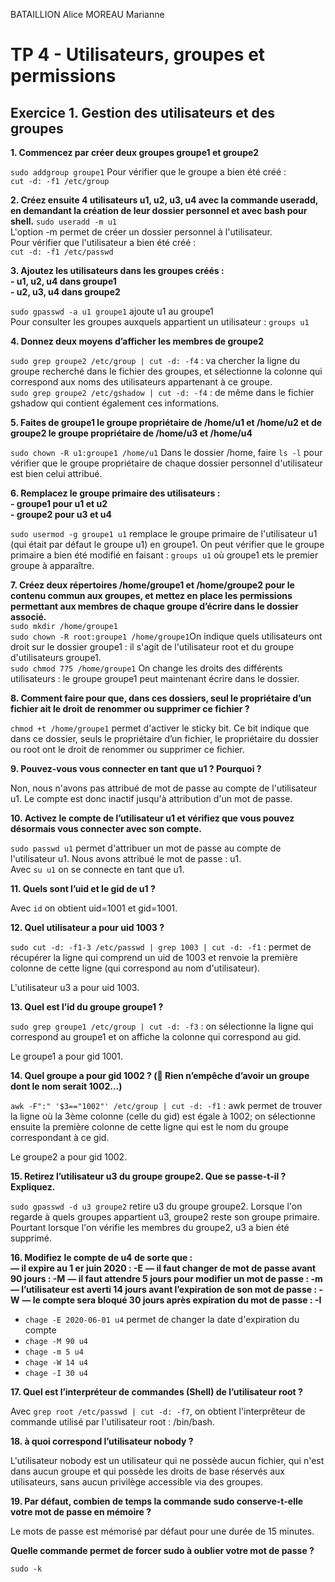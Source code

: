 BATAILLION Alice
MOREAU Marianne

# TP 4 - Utilisateurs, groupes et permissions

## Exercice 1. Gestion des utilisateurs et des groupes

**1. Commencez par créer deux groupes groupe1 et groupe2**  

`sudo addgroup groupe1`
Pour vérifier que le groupe a bien été créé :  
`cut -d: -f1 /etc/group`

**2. Créez ensuite 4 utilisateurs u1, u2, u3, u4 avec la commande useradd, en demandant la création de
leur dossier personnel et avec bash pour shell.**
`sudo useradd -m u1`  
L'option -m permet de créer un dossier personnel à l'utilisateur.  
Pour vérifier que l'utilisateur a bien été créé :  
`cut -d: -f1 /etc/passwd`

**3. Ajoutez les utilisateurs dans les groupes créés :**  
**- u1, u2, u4 dans groupe1**  
**- u2, u3, u4 dans groupe2**  

`sudo gpasswd -a u1 groupe1` ajoute u1 au groupe1  
Pour consulter les groupes auxquels appartient un utilisateur : `groups u1`

**4. Donnez deux moyens d’afficher les membres de groupe2**  

`sudo grep groupe2 /etc/group | cut -d: -f4` : va chercher la ligne du groupe recherché dans le fichier des groupes, et sélectionne la colonne qui correspond aux noms des utilisateurs appartenant à ce groupe.  
`sudo grep groupe2 /etc/gshadow | cut -d: -f4` : de même dans le fichier gshadow qui contient également ces informations.  

**5. Faites de groupe1 le groupe propriétaire de /home/u1 et /home/u2 et de groupe2 le groupe propriétaire
de /home/u3 et /home/u4**  

`sudo chown -R u1:groupe1 /home/u1`
Dans le dossier /home, faire `ls -l` pour vérifier que le groupe propriétaire de chaque dossier personnel d'utilisateur est bien celui attribué.  

**6. Remplacez le groupe primaire des utilisateurs :**  
**- groupe1 pour u1 et u2**  
**- groupe2 pour u3 et u4**  

`sudo usermod -g groupe1 u1` remplace le groupe primaire de l'utilisateur u1 (qui était par défaut le groupe u1) en groupe1.
On peut vérifier que le groupe primaire a bien été modifié en faisant : `groups u1` où groupe1 ets le premier groupe à apparaître. 

**7. Créez deux répertoires /home/groupe1 et /home/groupe2 pour le contenu commun aux groupes, et
mettez en place les permissions permettant aux membres de chaque groupe d’écrire dans le dossier
associé.**  
`sudo mkdir /home/groupe1`  
`sudo chown -R root:groupe1 /home/groupe1`On indique quels utilisateurs ont droit sur le dossier groupe1 : il s'agit de l'utilisateur root et du groupe d'utilisateurs groupe1.  
`sudo chmod 775 /home/groupe1` On change les droits des différents utilisateurs : le groupe groupe1 peut maintenant écrire dans le dossier.  

**8. Comment faire pour que, dans ces dossiers, seul le propriétaire d’un fichier ait le droit de renommer
ou supprimer ce fichier ?**  

`chmod +t /home/groupe1` permet d'activer le sticky bit. Ce bit indique que dans ce dossier, seuls le propriétaire d’un fichier, le propriétaire du dossier ou root ont le droit de renommer ou supprimer ce fichier.  

**9. Pouvez-vous vous connecter en tant que u1 ? Pourquoi ?**  

Non, nous n'avons pas attribué de mot de passe au compte de l'utilisateur u1. Le compte est donc inactif jusqu'à attribution d'un mot de passe.

**10. Activez le compte de l’utilisateur u1 et vérifiez que vous pouvez désormais vous connecter avec son
compte.**  

`sudo passwd u1` permet d'attribuer un mot de passe au compte de l'utilisateur u1. Nous avons attribué le mot de passe : u1.  
Avec `su u1` on se connecte en tant que u1.

**11. Quels sont l’uid et le gid de u1 ?** 

Avec `id` on obtient uid=1001 et gid=1001.  

**12. Quel utilisateur a pour uid 1003 ?** 

`sudo cut -d: -f1-3 /etc/passwd | grep 1003 | cut -d: -f1` : permet de récupérer la ligne qui comprend un uid de 1003 et renvoie la première colonne de cette ligne (qui correspond au nom d'utilisateur).  

L'utilisateur u3 a pour uid 1003.

**13. Quel est l’id du groupe groupe1 ?**

`sudo grep groupe1 /etc/group | cut -d: -f3` : on sélectionne la ligne qui correspond au groupe1 et on affiche la colonne qui correspond au gid.

Le groupe1 a pour gid 1001.

**14. Quel groupe a pour gid 1002 ? ( Rien n’empêche d’avoir un groupe dont le nom serait 1002...)**  

`awk -F":" '$3=="1002"' /etc/group | cut -d: -f1` : awk permet de trouver la ligne où la 3ème colonne (celle du gid) est égale à 1002; on sélectionne ensuite la première colonne de cette ligne qui est le nom du groupe correspondant à ce gid.

Le groupe2 a pour gid 1002.

**15. Retirez l’utilisateur u3 du groupe groupe2. Que se passe-t-il ? Expliquez.**  

`sudo gpasswd -d u3 groupe2` retire u3 du groupe groupe2.
Lorsque l'on regarde à quels groupes appartient u3, groupe2 reste son groupe primaire. Pourtant lorsque l'on vérifie les membres du groupe2, u3 a bien été supprimé. 


**16. Modifiez le compte de u4 de sorte que :**  
**— il expire au 1 er juin 2020  : -E**
**— il faut changer de mot de passe avant 90 jours  : -M**
**— il faut attendre 5 jours pour modifier un mot de passe  : -m**
**— l’utilisateur est averti 14 jours avant l’expiration de son mot de passe : -W** 
**— le compte sera bloqué 30 jours après expiration du mot de passe  : -I**

- `chage -E 2020-06-01 u4` permet de changer la date d'expiration du compte
- `chage -M 90 u4`
- `chage -m 5 u4`
- `chage -W 14 u4`
- `chage -I 30 u4`

**17. Quel est l’interpréteur de commandes (Shell) de l’utilisateur root ?**  

Avec `grep root /etc/passwd | cut -d: -f7`, on obtient l'interprêteur de commande utilisé par l'utilisateur root : /bin/bash.  

**18. à quoi correspond l’utilisateur nobody ?**  

L'utilisateur nobody est un utilisateur qui ne possède aucun fichier, qui n'est dans aucun groupe et qui possède les droits de base réservés aux utilisateurs, sans aucun privilège accessible via des groupes.

**19. Par défaut, combien de temps la commande sudo conserve-t-elle votre mot de passe en mémoire ?**

Le mots de passe est mémorisé par défaut pour une durée de 15 minutes.  

**Quelle commande permet de forcer sudo à oublier votre mot de passe ?** 

`sudo -k`




